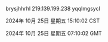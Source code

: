 brysjhhrhl 219.139.199.238 yqqlmgsycl

2024年 10月 25日 星期五 15:10:02 CST

2024年 10月 25日 星期五 07:10:02 GMT
